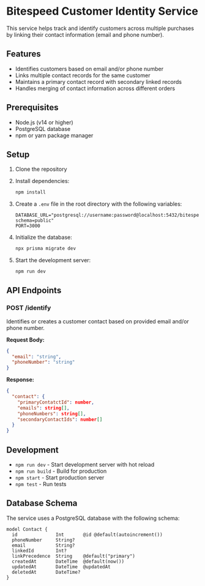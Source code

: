 # Bitespeed Customer Identity Service

This service helps track and identify customers across multiple purchases by linking their contact information (email and phone number).

## Features

- Identifies customers based on email and/or phone number
- Links multiple contact records for the same customer
- Maintains a primary contact record with secondary linked records
- Handles merging of contact information across different orders

## Prerequisites

- Node.js (v14 or higher)
- PostgreSQL database
- npm or yarn package manager

## Setup

1. Clone the repository
2. Install dependencies:

   ```bash
   npm install
   ```

3. Create a `.env` file in the root directory with the following variables:

   ```
   DATABASE_URL="postgresql://username:password@localhost:5432/bitespeed?schema=public"
   PORT=3000
   ```

4. Initialize the database:

   ```bash
   npx prisma migrate dev
   ```

5. Start the development server:
   ```bash
   npm run dev
   ```

## API Endpoints

### POST /identify

Identifies or creates a customer contact based on provided email and/or phone number.

**Request Body:**

```json
{
  "email": "string",
  "phoneNumber": "string"
}
```

**Response:**

```json
{
  "contact": {
    "primaryContatctId": number,
    "emails": string[],
    "phoneNumbers": string[],
    "secondaryContactIds": number[]
  }
}
```

## Development

- `npm run dev` - Start development server with hot reload
- `npm run build` - Build for production
- `npm start` - Start production server
- `npm test` - Run tests

## Database Schema

The service uses a PostgreSQL database with the following schema:

```prisma
model Contact {
  id              Int       @id @default(autoincrement())
  phoneNumber     String?
  email           String?
  linkedId        Int?
  linkPrecedence  String    @default("primary")
  createdAt       DateTime  @default(now())
  updatedAt       DateTime  @updatedAt
  deletedAt       DateTime?
}
```
